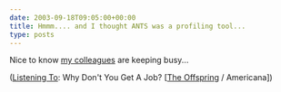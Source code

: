 ```yaml
---
date: 2003-09-18T09:05:00+00:00
title: Hmmm.... and I thought ANTS was a profiling tool...
type: posts
---
```

Nice to know [my colleagues](http://www.livejournal.com/users/brianjo/41379.html) are keeping busy...


  ([Listening To](https://learn.microsoft.com/en-us/previous-versions/dotnet/articles/ms973230(v=msdn.10)): Why Don't You Get A Job? [[The Offspring](http://www.windowsmedia.com/mg/search.asp?srch=The+Offspring) / Americana])
